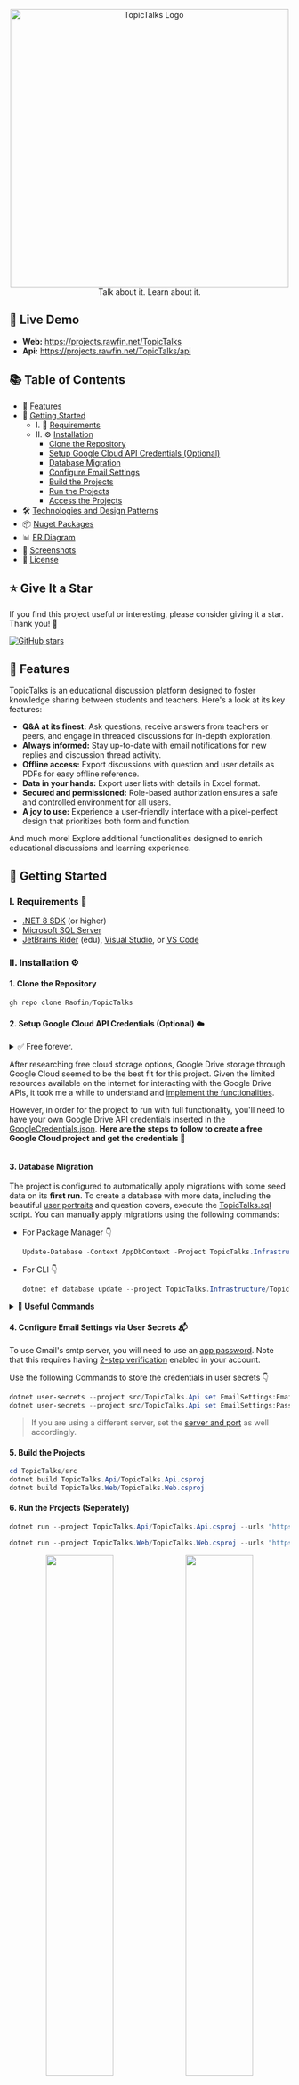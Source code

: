 <p align= "center">
    <img src="src\TopicTalks.Web\wwwroot\img\logo.svg" title="TopicTalks Logo" alt="TopicTalks Logo" width="500px">
    <br/>
    Talk about it. Learn about it.
</p>

## 🔴 Live Demo

- **Web:** https://projects.rawfin.net/TopicTalks 
- **Api:** https://projects.rawfin.net/TopicTalks/api


## 📚 Table of Contents

- 💎 [Features](#-features)
- 🚀 [Getting Started](#-getting-started)
  - I. 📝 [Requirements](#i-requirements-)
  - II. ⚙️ [Installation](#ii-installation-%EF%B8%8F)
      - [Clone the Repository](#1-clone-the-repository)
      - [Setup Google Cloud API Credentials (Optional)️](#2-setup-google-cloud-api-credentials-optional-%EF%B8%8F)
      - [Database Migration](#3-database-migration)
      - [Configure Email Settings](#4-configure-email-settings-via-user-secrets-)
      - [Build the Projects](#5-build-the-projects)
      - [Run the Projects](#6-run-the-projects-seperately)
      - [Access the Projects](#7-access-the-projects-)
- 🛠️ [Technologies and Design Patterns](#%EF%B8%8F-technologies-and-design-patterns)
- 📦 [Nuget Packages](#-nuget-packages)
- 📊 [ER Diagram](#-er-diagram)
- 📸 [Screenshots](#-screenshots)
- 🪪 [License](#-license)


## ⭐ Give It a Star

If you find this project useful or interesting, please consider giving it a star. Thank you! 🤗

[![GitHub stars](https://img.shields.io/github/stars/Raofin/TopicTalks?style=social)](https://github.com/Raofin/TopicTalks/stargazers)


## 💎 Features
TopicTalks is an educational discussion platform designed to foster knowledge sharing between students and teachers. Here's a look at its key features:

* **Q&A at its finest:** Ask questions, receive answers from teachers or peers, and engage in threaded discussions for in-depth exploration.
* **Always informed:** Stay up-to-date with email notifications for new replies and discussion thread activity.
* **Offline access:** Export discussions with question and user details as PDFs for easy offline reference.
* **Data in your hands:** Export user lists with details in Excel format.
* **Secured and permissioned:** Role-based authorization ensures a safe and controlled environment for all users.
* **A joy to use:** Experience a user-friendly interface with a pixel-perfect design that prioritizes both form and function. 

And much more! Explore additional functionalities designed to enrich educational discussions and learning experience.


## 🚀 Getting Started

### I. Requirements 📝

* [.NET 8 SDK](https://dotnet.microsoft.com/en-us/download/dotnet/8.0) (or higher)
* [Microsoft SQL Server](https://www.microsoft.com/en-us/sql-server/sql-server-downloads#:~:text=Download%20now-,Express,-SQL%20Server%202022)
* [JetBrains Rider](https://www.jetbrains.com/community/education/#students) (edu), [Visual Studio](https://visualstudio.microsoft.com/vs/community), or [VS Code](https://code.visualstudio.com)

### II. Installation ⚙️

#### 1. Clone the Repository
  ```powershell
  gh repo clone Raofin/TopicTalks
  ```

#### 2. Setup Google Cloud API Credentials (Optional) ☁️

<details><summary>
✅ Free forever.<br>

After researching free cloud storage options, Google Drive storage through Google Cloud seemed to be the best fit for this project. Given the limited resources available on the internet for interacting with the Google Drive APIs, it took me a while to understand and [implement the functionalities](src/TopicTalks.Infrastructure/Services/Cloud/GoogleCloud.cs). 

However, in order for the project to run with full functionality, you'll need to have your own Google Drive API credentials inserted in the [GoogleCredentials.json](src/TopicTalks.Api/GoogleCredentials.json). <b>Here are the steps to follow to create a free Google Cloud project and get the credentials 🔽</b></summary>

1. Create a project in the [Google Cloud Console](https://console.cloud.google.com/projectcreate)
2. Enable [Google Drive API](https://console.cloud.google.com/apis/library/drive.googleapis.com) for the project<br>
<img src="assets/google/1.png" style="width: 35%"><br>
3. Select `Create Credentials`<br>
<img src="assets/google/2.png" style="width: 35%"><br>
4. Select `Application Data` -> Click `Next`<br>
<img src="assets/google/3.png" style="width: 35%"><br>
5. Fill out the details -> Select `Owner` in Role -> Click `Done`<br>
<img src="assets/google/4.png" style="width: 35%"><br>
6. Go to [Service Accounts](https://console.cloud.google.com/iam-admin/serviceaccounts) -> Select the newly created service account
7. Select `Keys` -> Click `Add Key` -> Choose JSON -> Click `Create`<br>(The credentials `json` file should be automatically downloaded)<br>
<img src="assets/google/5.png" style="width: 35%"><br>
8. Open the file and copy the value of `client_email`
9. Go to [Google Drive](https://drive.google.com/drive) -> Create a folder named `TopicTalks`
10. Share the folder with the `client_email`<br>
<img src="assets/google/6.png" style="width: 35%"><br>
11. Finally, paste everything from the downloaded `json` file into [GoogleCredentials.json](src/TopicTalks.Api/GoogleCredentials.json)
12. [Star this project](https://github.com/Raofin/TopicTalks)
</details>

#### 3. Database Migration
  The project is configured to automatically apply migrations with some seed data on its **first run**. To create a database with more data, including the beautiful [user portraits](assets/portraits) and question covers, execute the [TopicTalks.sql](src/TopicTalks.Infrastructure/Persistence/DatabaseScripts/TopicTalks.sql) script. You can manually apply migrations using the following commands:
  * For Package Manager 👇
      ```powershell
      Update-Database -Context AppDbContext -Project TopicTalks.Infrastructure -StartupProject TopicTalks.Api
      ```
  * For CLI 👇
      ```powershell
      dotnet ef database update --project TopicTalks.Infrastructure/TopicTalks.Infrastructure.csproj --startup-project TopicTalks.Api/TopicTalks.Api.csproj
      ```

<details>
  <summary><b>🌻 Useful Commands</b></summary>
    
```powershell
Add-Migration Init -Context AppDbContext -Project TopicTalks.Infrastructure -StartupProject TopicTalks.Api
```
```powershell
Remove-Migration -Project TopicTalks.Infrastructure -StartupProject TopicTalks.Api -Force
```
```powershell
Update-Database -Context AppDbContext -Project TopicTalks.Infrastructure -StartupProject TopicTalks.Api
```
```powershell
Update-Database -Migration Init -Context AppDbContext -Project TopicTalks.Infrastructure -StartupProject TopicTalks.Api
```
</details>  

#### 4. Configure Email Settings via User Secrets 📬
To use Gmail's smtp server, you will need to use an [app password](https://myaccount.google.com/apppasswords). Note that this requires having [2-step verification](https://myaccount.google.com/signinoptions/two-step-verification/enroll-welcome) enabled in your account.

Use the following Commands to store the credentials in user secrets 👇

```powershell
dotnet user-secrets --project src/TopicTalks.Api set EmailSettings:Email you@gmail.com
dotnet user-secrets --project src/TopicTalks.Api set EmailSettings:Password your-password
```

> If you are using a different server, set the [server and port](src/TopicTalks.Api/appsettings.json#L11-L17) as well accordingly.


#### 5. Build the Projects
  ```powershell
  cd TopicTalks/src
  dotnet build TopicTalks.Api/TopicTalks.Api.csproj
  dotnet build TopicTalks.Web/TopicTalks.Web.csproj

  ```

#### 6. Run the Projects (Seperately)
  ```powershell
  dotnet run --project TopicTalks.Api/TopicTalks.Api.csproj --urls "https://localhost:9998"
  ```
  ```powershell
  dotnet run --project TopicTalks.Web/TopicTalks.Web.csproj --urls "https://localhost:9999"
  ```

<p align= "center">
  <img src="assets/18.jpg" width="49%">
  <img src="assets/19.jpg" width="49%">
</p>

#### 7. Access the Projects 🌐
* API: https://localhost:9998
* Web: https://localhost:9999


## 🛠️ Technologies and Design Patterns

### Frameworks 🔧
  * ASP.NET Core 8.0 Web API
  * ASP.NET Core 8.0 MVC
  * Entity Framework Core 8.0
### Database 🛢
  * Microsoft SQL Server
### Frontend Library 📑
  * jQuery
  * jQuery Validate
  * Bootstrap 5
  * Popper.js
  * Tippy.js
  * FontFace Observer
### Architectural and Design Patterns 📐
  * Clean Architecture 🦾
  * Result Pattern
  * Database Code First Approach with Fluent API
  * Repository Pattern
  * Unit of Work (UoW)


## 📦 Nuget Packages 

| Package Name                                                                   | Used to 👇                                                           |
|--------------------------------------------------------------------------------|----------------------------------------------------------------------|
| [Swashbuckle](https://www.nuget.org/packages/Swashbuckle.AspNetCore/)          | Generate API documentation from Web API controllers                  |
| [ErrorOr](https://www.nuget.org/packages/ErrorOr)                              | Handle errors and return results efficiently                         |
| [Serilog](https://www.nuget.org/packages/Serilog)                              | Log events in a very structured way                                  |
| [FluentValidation](https://www.nuget.org/packages/FluentValidation.AspNetCore) | Apply server-side data validation rules                              |
| [FluentEmail](https://www.nuget.org/packages/FluentEmail.Smtp)                 | Send emails using SMTP servers                                       |
| [Google Apis](https://www.nuget.org/packages/Google.Apis.Drive.v3)             | Interact with cloud storage                                          |
| [RazorTemplating](https://www.nuget.org/packages/Razor.Templating.Core)        | Render `.cshtml` files into `string`                                 |
| [DinkToPdf](https://www.nuget.org/packages/DinkToPdf)                          | Generate beautiful PDFs from HTML                                    |
| [ClosedXML](https://www.nuget.org/packages/ClosedXML)                          | Generate Excel (`.xlsx`) files                                       |
| [WebOptimizer](https://www.nuget.org/packages/LigerShark.WebOptimizer.Core)    | Bundle and minify CSS & JavaScript files for faster loading          |
| [WebMarkupMin](https://www.nuget.org/packages/WebMarkupMin.AspNetCore8)        | Minify MVC HTML content to reduce file size for improved performance |

## 📊 ER Diagram

<img src="assets/diagram.svg" title="TopicTalks Logo" alt="TopicTalks Logo" width="1200">


## 📸 Screenshots

View at 👉 [be.net/TopicTalks](https://www.be.net/gallery/195808869/TopicTalks)

<p align= "center">
    <img src="assets/01.jpg">
    <img src="assets/02.jpg">
    <img src="assets/03.jpg">
    <img src="assets/04.jpg">
    <img src="assets/05.jpg">
    <img src="assets/06.jpg">
    <img src="assets/07.jpg">
    <img src="assets/08.jpg">
    <img src="assets/09.jpg">
    <img src="assets/10.jpg">
    <img src="assets/11.jpg">
    <img src="assets/12.jpg">
    <img src="assets/13.jpg">
    <img src="assets/14.jpg">
    <img src="assets/15.jpg">
    <img src="assets/16.jpg">
    <img src="assets/17.jpg">
<p/>

## 🪪 License

Distributed under the BSD 3-Clause License. See [LICENSE](LICENSE) for more information.